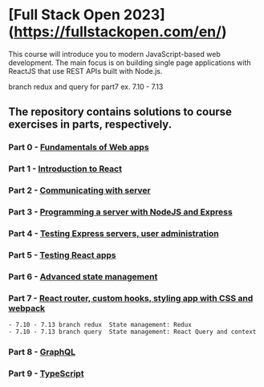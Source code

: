 # [Full Stack Open 2023] (https://fullstackopen.com/en/)

This course will introduce you to modern JavaScript-based web development. The main focus is on building single page applications with ReactJS that use REST APIs built with Node.js.

branch redux and query for part7 ex. 7.10 - 7.13

## The repository contains solutions to course exercises in parts, respectively.

### Part 0 -  [Fundamentals of Web apps](https://fullstackopen.com/en/part0)

### Part 1 -  [Introduction to React](https://fullstackopen.com/en/part1)

### Part 2 -  [Communicating with server](https://fullstackopen.com/en/part2)

### Part 3 -  [Programming a server with NodeJS and Express](https://fullstackopen.com/en/part3)

### Part 4 -  [Testing Express servers, user administration](https://fullstackopen.com/en/part4)

### Part 5 -  [Testing React apps](https://fullstackopen.com/en/part5)

### Part 6 -  [Advanced state management](https://fullstackopen.com/en/part6)

### Part 7 - [React router, custom hooks, styling app with CSS and webpack](https://fullstackopen.com/en/part7)
    - 7.10 - 7.13 branch redux  State management: Redux
    - 7.10 - 7.13 branch query  State management: React Query and context

### Part 8 - [GraphQL](https://fullstackopen.com/en/part8)

### Part 9 - [TypeScript](https://fullstackopen.com/en/part9)